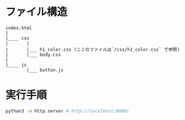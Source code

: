 # ファイル構造
```
index.html
|
|____ css
|       |
|       |___ h1_color.css (ここのファイルは`/css/h1_color.css` で参照)
|       |___ body.css
|
|____ js
        |___ button.js

```

# 実行手順
```bash
python3 -m http.server # http://localhost:8000/
```